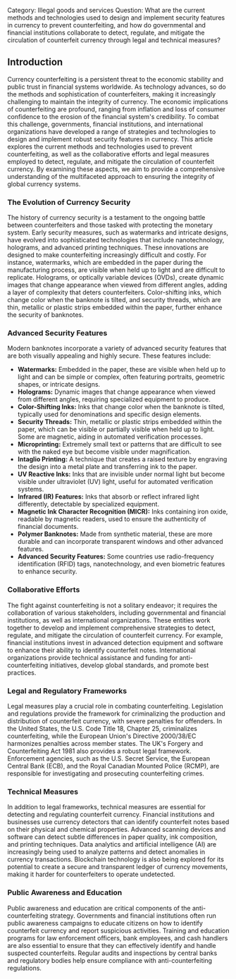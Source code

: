 Category: Illegal goods and services
Question: What are the current methods and technologies used to design and implement security features in currency to prevent counterfeiting, and how do governmental and financial institutions collaborate to detect, regulate, and mitigate the circulation of counterfeit currency through legal and technical measures?


## Introduction

Currency counterfeiting is a persistent threat to the economic stability and public trust in financial systems worldwide. As technology advances, so do the methods and sophistication of counterfeiters, making it increasingly challenging to maintain the integrity of currency. The economic implications of counterfeiting are profound, ranging from inflation and loss of consumer confidence to the erosion of the financial system's credibility. To combat this challenge, governments, financial institutions, and international organizations have developed a range of strategies and technologies to design and implement robust security features in currency. This article explores the current methods and technologies used to prevent counterfeiting, as well as the collaborative efforts and legal measures employed to detect, regulate, and mitigate the circulation of counterfeit currency. By examining these aspects, we aim to provide a comprehensive understanding of the multifaceted approach to ensuring the integrity of global currency systems.

### The Evolution of Currency Security

The history of currency security is a testament to the ongoing battle between counterfeiters and those tasked with protecting the monetary system. Early security measures, such as watermarks and intricate designs, have evolved into sophisticated technologies that include nanotechnology, holograms, and advanced printing techniques. These innovations are designed to make counterfeiting increasingly difficult and costly. For instance, watermarks, which are embedded in the paper during the manufacturing process, are visible when held up to light and are difficult to replicate. Holograms, or optically variable devices (OVDs), create dynamic images that change appearance when viewed from different angles, adding a layer of complexity that deters counterfeiters. Color-shifting inks, which change color when the banknote is tilted, and security threads, which are thin, metallic or plastic strips embedded within the paper, further enhance the security of banknotes.

### Advanced Security Features

Modern banknotes incorporate a variety of advanced security features that are both visually appealing and highly secure. These features include:

- **Watermarks:** Embedded in the paper, these are visible when held up to light and can be simple or complex, often featuring portraits, geometric shapes, or intricate designs.
- **Holograms:** Dynamic images that change appearance when viewed from different angles, requiring specialized equipment to produce.
- **Color-Shifting Inks:** Inks that change color when the banknote is tilted, typically used for denominations and specific design elements.
- **Security Threads:** Thin, metallic or plastic strips embedded within the paper, which can be visible or partially visible when held up to light. Some are magnetic, aiding in automated verification processes.
- **Microprinting:** Extremely small text or patterns that are difficult to see with the naked eye but become visible under magnification.
- **Intaglio Printing:** A technique that creates a raised texture by engraving the design into a metal plate and transferring ink to the paper.
- **UV Reactive Inks:** Inks that are invisible under normal light but become visible under ultraviolet (UV) light, useful for automated verification systems.
- **Infrared (IR) Features:** Inks that absorb or reflect infrared light differently, detectable by specialized equipment.
- **Magnetic Ink Character Recognition (MICR):** Inks containing iron oxide, readable by magnetic readers, used to ensure the authenticity of financial documents.
- **Polymer Banknotes:** Made from synthetic material, these are more durable and can incorporate transparent windows and other advanced features.
- **Advanced Security Features:** Some countries use radio-frequency identification (RFID) tags, nanotechnology, and even biometric features to enhance security.

### Collaborative Efforts

The fight against counterfeiting is not a solitary endeavor; it requires the collaboration of various stakeholders, including governmental and financial institutions, as well as international organizations. These entities work together to develop and implement comprehensive strategies to detect, regulate, and mitigate the circulation of counterfeit currency. For example, financial institutions invest in advanced detection equipment and software to enhance their ability to identify counterfeit notes. International organizations provide technical assistance and funding for anti-counterfeiting initiatives, develop global standards, and promote best practices.

### Legal and Regulatory Frameworks

Legal measures play a crucial role in combating counterfeiting. Legislation and regulations provide the framework for criminalizing the production and distribution of counterfeit currency, with severe penalties for offenders. In the United States, the U.S. Code Title 18, Chapter 25, criminalizes counterfeiting, while the European Union's Directive 2000/38/EC harmonizes penalties across member states. The UK's Forgery and Counterfeiting Act 1981 also provides a robust legal framework. Enforcement agencies, such as the U.S. Secret Service, the European Central Bank (ECB), and the Royal Canadian Mounted Police (RCMP), are responsible for investigating and prosecuting counterfeiting crimes.

### Technical Measures

In addition to legal frameworks, technical measures are essential for detecting and regulating counterfeit currency. Financial institutions and businesses use currency detectors that can identify counterfeit notes based on their physical and chemical properties. Advanced scanning devices and software can detect subtle differences in paper quality, ink composition, and printing techniques. Data analytics and artificial intelligence (AI) are increasingly being used to analyze patterns and detect anomalies in currency transactions. Blockchain technology is also being explored for its potential to create a secure and transparent ledger of currency movements, making it harder for counterfeiters to operate undetected.

### Public Awareness and Education

Public awareness and education are critical components of the anti-counterfeiting strategy. Governments and financial institutions often run public awareness campaigns to educate citizens on how to identify counterfeit currency and report suspicious activities. Training and education programs for law enforcement officers, bank employees, and cash handlers are also essential to ensure that they can effectively identify and handle suspected counterfeits. Regular audits and inspections by central banks and regulatory bodies help ensure compliance with anti-counterfeiting regulations.

